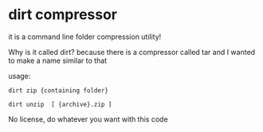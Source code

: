 # dirt compressor

it is a command line folder compression utility!

Why is it called dirt? because there is a compressor called tar and I wanted to make a name similar to that

usage:
```
dirt zip {containing folder}
```

```
dirt unzip  [ {archive}.zip ]
```



No license, do whatever you want with this code